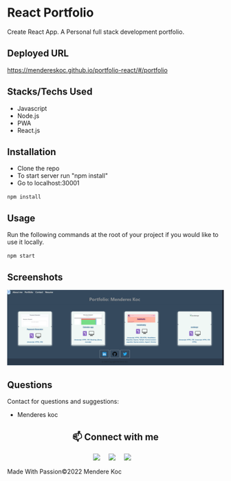 # React Portfolio 

Create React App. A Personal full stack development portfolio.

## Deployed URL

https://mendereskoc.github.io/portfolio-react/#/portfolio

 ## Stacks/Techs Used
* Javascript
* Node.js
* PWA
* React.js


## Installation
- Clone the repo
- To start server run "npm install" 
- Go to localhost:30001

`npm install`
## Usage   
  
Run the following commands at the root of your project if you would like to use it locally.

`npm start`

## Screenshots

![ScreenShot](/src/img/Screenshot.png)

## Questions
  
Contact for questions and suggestions:

- Menderes koc

<h2  align="center">📫 Connect with me </h2>
<p align="center">
  <a target="_blank"href="https://www.linkedin.com/in/mendereskoc/"><img src="https://img.shields.io/badge/linkedin-%230077B5.svg?&style=for-the-badge&logo=linkedin&logoColor=white" /></a>&nbsp;&nbsp;&nbsp;&nbsp;
  <a target="_blank"href="https://twitter.com/Mendereskoc4"><img src="https://img.shields.io/badge/twitter-%231DA1F2.svg?&style=for-the-badge&logo=twitter&logoColor=white" /></a>&nbsp;&nbsp;&nbsp;&nbsp;
  <a href="mailto:mndrs.kc@gmail.com?subject=Hello%20Menderes,%20From%20Github"><img src="https://img.shields.io/badge/gmail-%23D14836.svg?&style=for-the-badge&logo=gmail&logoColor=white" /></a>&nbsp;&nbsp;&nbsp;&nbsp;
</p>

Made With Passion©️2022 Mendere Koc 
